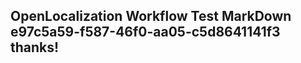 <properties
ms.topic="hero-topic"
ms.test1="hero-topic"
ms.test2="test"/>

## OpenLocalization Workflow Test MarkDown e97c5a59-f587-46f0-aa05-c5d8641141f3 thanks!
